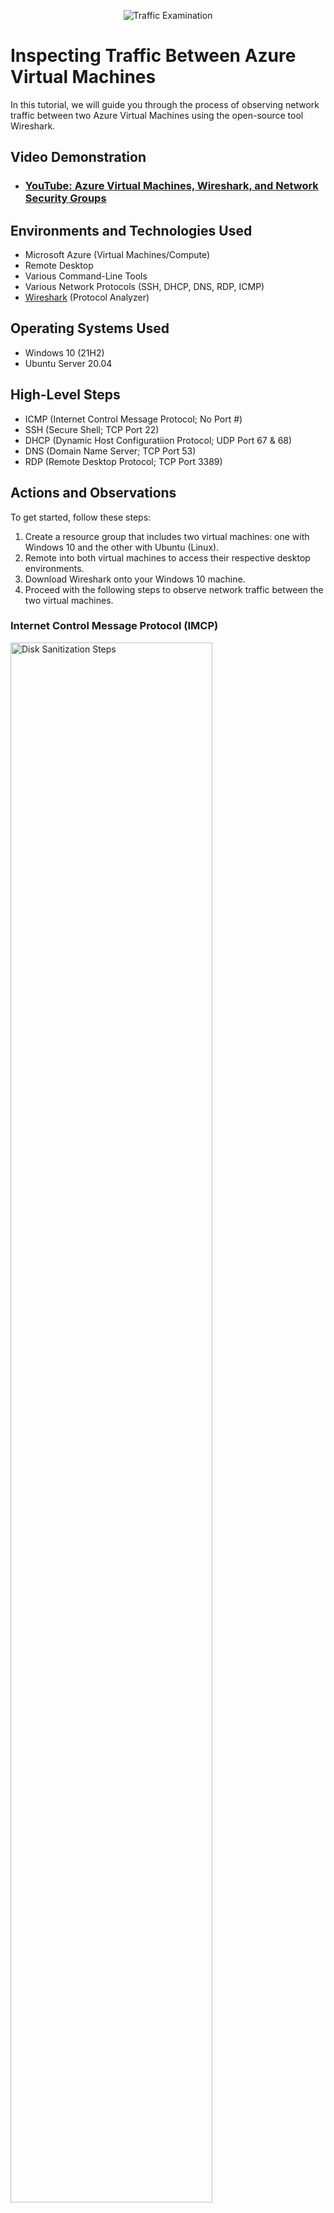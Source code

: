 <p align="center">
<img src="https://i.imgur.com/Ua7udoS.png" alt="Traffic Examination"/>
</p>

<h1>Inspecting Traffic Between Azure Virtual Machines</h1>
In this tutorial, we will guide you through the process of observing network traffic between two Azure Virtual Machines using the open-source tool Wireshark.

<h2>Video Demonstration</h2>

- ### [YouTube: Azure Virtual Machines, Wireshark, and Network Security Groups](https://youtu.be/rh6UmkmTUHY)

<h2>Environments and Technologies Used</h2>

- Microsoft Azure (Virtual Machines/Compute)
- Remote Desktop
- Various Command-Line Tools
- Various Network Protocols (SSH, DHCP, DNS, RDP, ICMP)
- [Wireshark](https://www.wireshark.org/download.html) (Protocol Analyzer)

<h2>Operating Systems Used </h2>

- Windows 10 (21H2)
- Ubuntu Server 20.04

<h2>High-Level Steps</h2>

- ICMP (Internet Control Message Protocol; No Port #)
- SSH (Secure Shell; TCP Port 22)
- DHCP (Dynamic Host Configuratiion Protocol; UDP Port 67 & 68)
- DNS (Domain Name Server; TCP Port 53)
- RDP (Remote Desktop Protocol; TCP Port 3389)


<h2>Actions and Observations</h2>
To get started, follow these steps:

1. Create a resource group that includes two virtual machines: one with Windows 10 and the other with Ubuntu (Linux).
2. Remote into both virtual machines to access their respective desktop environments.
3. Download Wireshark onto your Windows 10 machine.
4. Proceed with the following steps to observe network traffic between the two virtual machines.<br />

<h3>Internet Control Message Protocol (IMCP) </h3>
<p>
<img src="https://i.imgur.com/GMjUsf3.png" height="80%" width="80%" alt="Disk Sanitization Steps"/>
</p>
<p>
ICMP, short for Internet Control Message Protocol, is a network protocol that functions at the network layer of the Internet Protocol Suite. ICMP is widely recognized as the "ping" protocol, as it enables network connectivity testing and facilitates the measurement of round-trip times between two devices. This is accomplished through the exchange of Echo Request and Echo Reply messages.
</p>
<br />

<h3> Secure Shell (SSH) </h3>
<p>
<img src="https://i.imgur.com/WtU2jRJ.png" height="80%" width="80%" alt="Disk Sanitization Steps"/>
</p>
<p>
SSH, which stands for Secure Shell, is a network protocol specifically designed for secure remote login, command execution, and data communication between two networked devices. It establishes a secure channel over potentially insecure networks, like the internet, by encrypting all data transmitted between the client and server.

In our lab, we utilize SSH to securely access and manage our Ubuntu/Linux virtual machine (VM). By leveraging SSH, we can establish a protected connection to the VM, ensuring that our remote login sessions and data transfers are encrypted and safeguarded against unauthorized access. SSH enables us to remotely interact with the VM's command-line interface and execute commands securely, providing a reliable and secure method for managing our virtual environment.
</p>
<br />

<h3> Dynamic Host Configuration Protocol (DHCP) </h3>
<p>
<img src="https://i.imgur.com/yX7XXAL.png" height="80%" width="80%" alt="Disk Sanitization Steps"/>
</p>
<p>
DHCP, or Dynamic Host Configuration Protocol, is a network protocol used to automatically assign IP addresses and other network configuration parameters to devices on a network. It simplifies the process of network setup and management by dynamically allocating IP addresses rather than requiring manual configuration for each device.
</p>
<br />

<h3> Domain Name Server (DNS) </h3>
<p>
<img src="https://i.imgur.com/sf2ANEl.png" height="80%" width="80%" alt="Disk Sanitization Steps"/>
</p>
<p>
DNS, which stands for Domain Name System, is a fundamental protocol used to translate domain names into IP addresses on the internet. It serves as a distributed database that stores and retrieves information associated with domain names.

Here's an overview of DNS:

DNS resolves domain names, such as www.disney.com, into their corresponding IP addresses, such as 192.195.66. This translation is necessary for devices to locate and communicate with websites, services, and other resources on the internet.

</p>
<br />

<h3> Remote Desktop Protocol </h3>
<p>
<img src="https://i.imgur.com/5x3WV4e.png" height="80%" width="80%" alt="Disk Sanitization Steps"/>
</p>
<p>
Remote Desktop Protocol (RDP) is a network protocol developed by Microsoft that facilitates remote access and control of computers or virtual machines. With RDP, users can establish a remote connection to a host computer and interact with its desktop environment as if they were sitting in front of it.

By leveraging RDP, users can perform various tasks and operations on the remote system, including accessing files, running applications, managing settings, and performing administrative tasks. RDP transmits the graphical user interface (GUI) of the remote desktop to the client device, allowing users to view and control the remote system's desktop environment in real-time.
</p>
<br />


